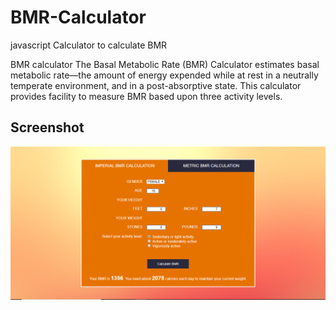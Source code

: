 # BMR-Calculator
javascript Calculator to calculate BMR

BMR calculator The Basal Metabolic Rate (BMR) Calculator estimates basal metabolic rate—the amount of energy expended while at rest in a neutrally temperate environment, and in a post-absorptive state.
This calculator provides facility to measure BMR based upon three activity levels.

## Screenshot
<img src="screenshot/1.PNG"><br/>
